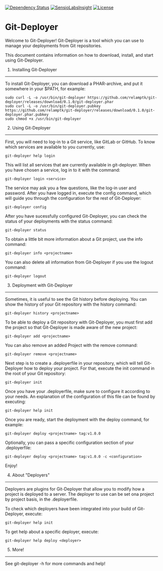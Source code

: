 [![Dependency Status](https://gemnasium.com/beniwtv/git-deployer.svg)](https://gemnasium.com/beniwtv/git-deployer)
[![SensioLabsInsight](https://insight.sensiolabs.com/projects/0d9a4c7c-d2c4-422a-ac23-19353e6021a1/mini.png)](https://insight.sensiolabs.com/projects/0d9a4c7c-d2c4-422a-ac23-19353e6021a1)
[![License](https://img.shields.io/github/license/beniwtv/git-deployer.svg)](https://img.shields.io/github/license/beniwtv/git-deployer.svg)

Git-Deployer
============

Welcome to Git-Deployer! Git-Deployer is a tool which you can use to manage
your deployments from Git repositories.

This document contains information on how to download, install, and start
using Git-Deployer.

1) Installing Git-Deployer
--------------------------

To install Git-Deployer, you can download a PHAR-archive, and put it
somewhere in your $PATH, for example:

```
sudo curl -L -o /usr/bin/git-deployer https://github.com/relamptk/git-deployer/releases/download/0.1.0/git-deployer.phar
sudo curl -L -o /usr/bin/git-deployer.pubkey https://github.com/relamptk/git-deployer/releases/download/0.1.0/git-deployer.phar.pubkey
sudo chmod +x /usr/bin/git-deployer
```

2) Using Git-Deployer
---------------------

First, you will need to log-in to a Git service, like GitLab or GitHub. To
know which services are available to you currently, use: 

```
git-deployer help login
```

This will list all services that are currently available in git-deployer. When
you have chosen a service, log in to it with the command:

```
git-deployer login <service>
```

The service may ask you a few questions, like the log-in user and password.
After you have logged in, execute the config command, which will guide you through
the configuration for the rest of Git-Deployer:

```
git-deployer config
```

After you have sucessfully configured Git-Deployer, you can check the status of your
deployments with the status command:

```
git-deployer status
```

To obtain a little bit more information about a Git project, use the info command:

```
git-deployer info <projectname>
```

You can also delete all information from Git-Deployer if you use the logout command:

```
git-deployer logout
```

3) Deployment with Git-Deployer
--------------------------------

Sometimes, it is useful to see the Git history before deploying. You can show the history
of your Git repository with the history command:

```
git-deployer history <projectname>
```

To be able to deploy a Git repository with Git-Deployer, you must first add the project
so that Git-Deployer is made aware of the new project:

```
git-deployer add <projectname>
```

You can also remove an added Project with the remove command:

```
git-deployer remove <projectname>
```

Next step is to create a .deployerfile in your repository, which will tell Git-Deployer
how to deploy your project. For that, execute the init command in the root of your Git repository:

```
git-deployer init
```

Once you have your .deployerfile, make sure to configure it according to your needs.
An explanation of the configuration of this file can be found by executing:

```
git-deployer help init
```

Once you are ready, start the deployment with the deploy command, for example:

```
git-deployer deploy <projectname> tag:v1.0.0
```

Optionally, you can pass a specific configuration section of your .deployerfile:

```
git-deployer deploy <projectname> tag:v1.0.0 -c <configuration>
```

Enjoy!

4) About "Deployers"
--------------------

Deployers are plugins for Git-Deployer that allow you to modify how a project is deployed
to a server. The deployer to use can be set ona project by project basis, in the .deployerfile.

To check which deployers have been integrated into your build of Git-Deployer, execute:

```
git-deployer help init
```

To get help about a specific deployer, execute:

```
git-deployer help deploy <deployer>
```

5) More!
--------

See git-deployer -h for more commands and help!
